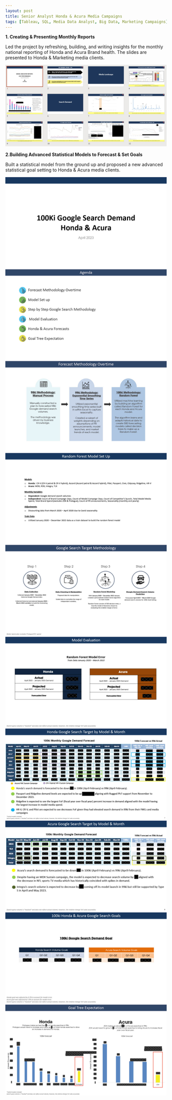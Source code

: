 ```yaml
---
layout: post
title: Senior Analyst Honda & Acura Media Campaigns
tags: [Tableau, SQL, Media Data Analyst, Big Data, Marketing Campaigns]
---
```


**1. Creating & Presenting Monthly Reports**

Led the project by refreshing, building, and writing insights for the monthly national reporting of Honda and Acura Brand health. The slides are presented to Honda & Marketing media clients.

![pic](/assets/img/synergy.jpg)

**2.Building Advanced Statistical Models to Forecast & Set Goals**

Built a statistical model from the ground up and proposed a new advanced statistical goal setting to Honda & Acura media clients.

![pic](/assets/img/100kiGoogle1024_1.jpg)
![pic](/assets/img/100kiGoogle1024_2.jpg)
![pic](/assets/img/100kiGoogle1024_3.jpg)
![pic](/assets/img/100kiGoogle1024_4.jpg)
![pic](/assets/img/100kiGoogle1024_5.jpg)
![pic](/assets/img/100kiGoogle1024_6.jpg)
![pic](/assets/img/100kiGoogle1024_7.jpg)
![pic](/assets/img/100kiGoogle1024_8.jpg)
![pic](/assets/img/100kiGoogle1024_9.jpg)
![pic](/assets/img/100kiGoogle1024_10.jpg)



